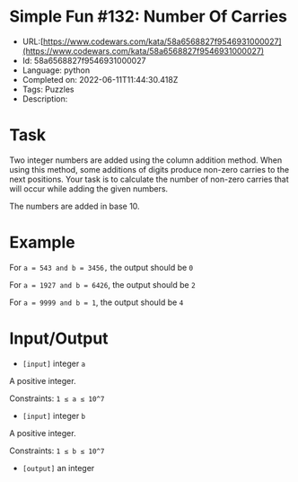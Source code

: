 # Simple Fun #132: Number Of Carries

 - URL:[https://www.codewars.com/kata/58a6568827f9546931000027](https://www.codewars.com/kata/58a6568827f9546931000027)
 - Id: 58a6568827f9546931000027
 - Language: python
 - Completed on: 2022-06-11T11:44:30.418Z
 - Tags: Puzzles
 - Description:
# Task
 Two integer numbers are added using the column addition method. When using this method, some additions of digits produce non-zero carries to the next positions. Your task is to calculate the number of non-zero carries that will occur while adding the given numbers.

 The numbers are added in base 10.

# Example

 For `a = 543 and b = 3456,` the output should be `0`
 
 For `a = 1927 and b = 6426`, the output should be `2`
 
 For `a = 9999 and b = 1`, the output should be `4`
 
 
# Input/Output


 - `[input]` integer `a`

  A positive integer.

  Constraints: `1 ≤ a ≤ 10^7`


 - `[input]` integer `b`

  A positive integer.

  Constraints: `1 ≤ b ≤ 10^7`

 
 - `[output]` an integer
